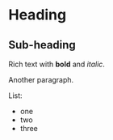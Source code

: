 # Heading

## Sub-heading

Rich text with **bold** and _italic_.

Another paragraph.

List:

-   one
-   two
-   three
